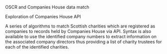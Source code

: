 OSCR and Companies House data match

Exploration of Companies House API 

A series of algorithms to match Scottish charities which are registered as companies to records held by Companies House via API. Syntax is also available to use the identified company numbers to extract information on the associated company directors thus providing a list of charity trustees for each of the identified charities. 
